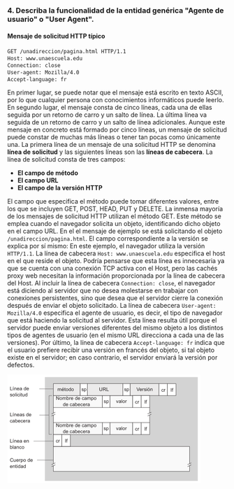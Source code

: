 ### 4. Describa la funcionalidad de la entidad genérica "Agente de usuario" o "User Agent".

#### Mensaje de solicitud HTTP típico

```
GET /unadireccion/pagina.html HTTP/1.1
Host: www.unaescuela.edu
Connection: close
User-agent: Mozilla/4.0
Accept-language: fr
```

En primer lugar, se puede notar que el mensaje está escrito en texto ASCII, por lo que cualquier persona con conocimientos informáticos puede leerlo.
En segundo lugar, el mensaje consta de cinco líneas, cada una de ellas seguida por un retorno de carro y un salto de línea. La última línea va seguida de un retorno de carro y un salto de línea adicionales. Aunque este mensaje en concreto está formado por cinco líneas, un mensaje de solicitud puede constar de muchas más líneas o tener tan pocas como únicamente una. La primera línea de un mensaje de una solicitud HTTP se denomina <b>línea de solicitud</b> y las siguientes líneas son las <b>líneas de cabecera</b>. La línea de solicitud consta de tres campos:

- <b>El campo de método</b>
- <b>El campo URL</b>
- <b>El campo de la versión HTTP</b>

El campo que especifica el método puede tomar diferentes valores, entre los que se incluyen GET, POST, HEAD, PUT y DELETE. La inmensa mayoría de los mensajes de solicitud HTTP utilizan el método GET. Este método se emplea cuando el navegador solicita un objeto, identificando dicho objeto en el campo URL. En el el mensaje de ejemplo se está solicitando el objeto ```/unadireccion/pagina.html```. El campo correspondiente a la versión se explica por sí mismo: En este ejemplo, el navegador utiliza la versión ```HTTP/1.1```.
La línea de cabecera ```Host: www.unaescuela.edu``` especifica el host en el que reside el objeto. Podría pensarse que esta línea es innecesaria ya que se cuenta con una conexión TCP activa con el Host, pero las cachés proxy web necesitan la información proporcionada por la línea de cabecera del Host.
Al incluir la línea de cabecera ```Connection: close```, el navegador está diciendo al servidor que no desea molestarse en trabajar con conexiones persistentes, sino que desea que el servidor cierre la conexión después de enviar el objeto solicitado.
La línea de cabecera ```User-agent: Mozilla/4.0``` especifica el agente de usuario, es decir, el tipo de navegador que está haciendo la solicitud al servidor. Esta línea resulta útil porque el servidor puede enviar versiones diferentes del mismo objeto a los distintos tipos de agentes de usuario (en el mismo URL direcciona a cada una de las versiones).
Por último, la línea de cabecera ```Accept-language: fr``` indica que el usuario prefiere recibir una versión en francés del objeto, si tal objeto existe en el servidor; en caso contrario, el servidor enviará la versión por defectos.

![alt text](formato-general-solicitud.png)